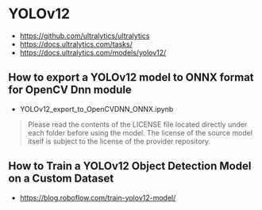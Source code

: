 # YOLOv12

- https://github.com/ultralytics/ultralytics
- https://docs.ultralytics.com/tasks/
- https://docs.ultralytics.com/models/yolov12/

## How to export a YOLOv12 model to ONNX format for OpenCV Dnn module

- YOLOv12_export_to_OpenCVDNN_ONNX.ipynb

> Please read the contents of the LICENSE file located directly under each folder before using the model. The license of the source model itself is subject to the license of the provider repository.

## How to Train a YOLOv12 Object Detection Model on a Custom Dataset

- https://blog.roboflow.com/train-yolov12-model/
